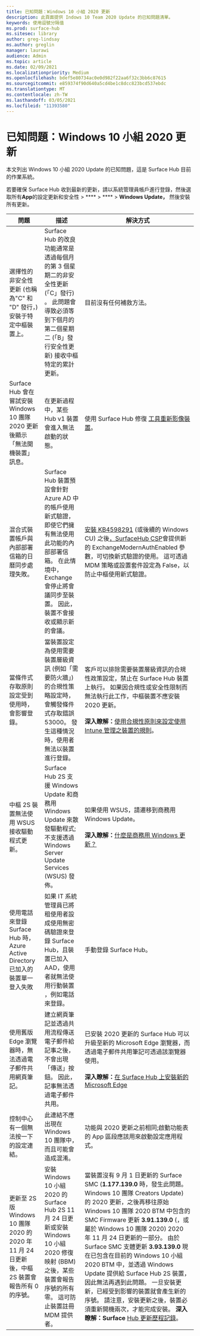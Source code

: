 ```yaml
---
title: 已知問題：Windows 10 小組 2020 更新
description: 此頁面提供 Indows 10 Team 2020 Update 的已知問題清單。
keywords: 使用逗號分隔值
ms.prod: surface-hub
ms.sitesec: library
author: greg-lindsay
ms.author: greglin
manager: laurawi
audience: Admin
ms.topic: article
ms.date: 02/09/2021
ms.localizationpriority: Medium
ms.openlocfilehash: bdef5e80734ac0e0d982f22aa6f32c3bb6c87615
ms.sourcegitcommit: e859374f90d640a5cd4be1c8dcc823bcd537ebdc
ms.translationtype: MT
ms.contentlocale: zh-TW
ms.lasthandoff: 03/05/2021
ms.locfileid: "11393580"
---
```

# <a name="known-issues-windows-10-team-2020-update"></a>已知問題：Windows 10 小組 2020 更新 

本文列出 Windows 10 小組 2020 Update 的已知問題，這是 Surface Hub 目前的作業系統。

若要確保 Surface Hub 收到最新的更新，請以系統管理員帳戶進行登錄，然後選取所有**App**的設定更新和安全性  >  ****  >  ****  >  **Windows Update，** 然後安裝所有更新。




| 問題                                                                                                   | 描述                                                                                                                                                                                                                                                                                                                                                                                                                             | 解決方式                                                                                                                                                                                                                                                                                                                                                                                                                                                                                                                            |
| ----------------------------------------------------------------------------------------------------------- | ------------------------------------------------------------------------------------------------------------------------------------------------------------------------------------------------------------------------------------------------------------------------------------------------------------------------------------------------------------------------------------------------------------------------------------------- | ------------------------------------------------------------------------------------------------------------------------------------------------------------------------------------------------------------------------------------------------------------------------------------------------------------------------------------------------------------------------------------------------------------------------------------------------------------------------------------------------------------------------------------- |
| 選擇性的非安全性更新 (也稱為"C" 和 "D" 發行，) 安裝于特定中樞裝置上。            | Surface Hub 的改良功能通常是透過每個月的第 3 個星期二的非安全性更新 (「C」發行) 。 此問題會導致必須等到下個月的第二個星期二 (「B」發行安全性更新) 接收中樞特定的累計更新。 | 目前沒有任何補救方法。                                                                                                                                                                                                                                                                                                                                     |
| Surface Hub 會在嘗試安裝 Windows 10 團隊 2020 更新後顯示「無法開機裝置」訊息。                                                                        | 在更新過程中，某些 Hub v1 裝置會進入無法啟動的狀態。                                                                                                                                                                                                                                       | 使用 Surface Hub 修復 [工具重新影像裝置](surface-hub-recovery-tool.md)。                                                                                                                                                                                                                                                                                                                                                                   |
| 混合式裝置帳戶與內部部署信箱的日曆同步處理失敗。   | Surface Hub 裝置預設會針對 Azure AD 中的帳戶使用新式驗證，即使它們擁有無法使用此功能的內部部署信箱。 在此情境中，Exchange 會停止將會議同步至裝置。 因此，裝置不會接收或顯示新的會議。                                                                                                    | [安裝 KB4598291](https://support.microsoft.com/help/4598291) (或後續的 Windows CU) 之後[，SurfaceHub CSP](https://docs.microsoft.com/windows/client-management/mdm/surfacehub-csp)會提供新的 ExchangeModernAuthEnabled 參數，可切換新式驗證的使用。 這可透過 MDM 策略或設置套件[](https://download.microsoft.com/download/8/3/F/83FD5089-D14E-42E3-AF7C-6FC36F80D347/ExchangeModernAuthDisabled.ppkg)設定為 False，以防止中樞使用新式驗證。                                                                                                |
| 當條件式存取原則設定受到使用時，會影響登錄。                                    | 當裝置設定為使用需要裝置層級資訊 (例如「需要防火牆」) 的合規性策略設定時，會觸發條件式存取錯誤 53000。 發生這種情況時，使用者無法以裝置進行登錄。                                                                                                                                                                                                 | 客戶可以排除需要裝置層級資訊的合規性政策設定，禁止在 Surface Hub 裝置上執行。 如果因合規性或安全性限制而無法執行此工作，中樞裝置不應安裝 2020 更新。<br> <br>**深入瞭解：**[使用合規性原則來設定使用 Intune 管理之裝置的規則](https:/docs.microsoft.com/mem/intune/protect/device-compliance-get-started)。 |
| 中樞 2S 裝置無法使用 WSUS 接收驅動程式更新。                                             | Surface Hub 2S 支援 Windows Update 和商務用 Windows Update 來散發驅動程式;不支援透過 Windows Server Update Services (WSUS) 發佈。                                                                                                                                                                                                                                                                      | 如果使用 WSUS，請遷移到商務用 Windows Update。<br> <br>**深入瞭解：**[什麼是商務用 Windows 更新？](https://docs.microsoft.com/windows/deployment/update/waas-manage-updates-wufb)                                                                                                                                                                                                                                                                                                                            |
| 使用電話來登錄 Surface Hub 時，Azure Active Directory 已加入的裝置單一登入失敗 | 如果 IT 系統管理員已將租使用者設成[](surface-hub-2s-phone-authenticate.md)使用無密碼驗證來登錄 Surface Hub，且裝置已加入 AAD，使用者就無法使用行動裝置 ，例如電話來登錄。                                                                                                       | 手動登錄 Surface Hub。                                                                                                                                                                                                                                                                                                                                                                                                                                                                                                      |
| 使用舊版 Edge 瀏覽器時，無法透過電子郵件共用網頁筆記。 | 建立網頁筆記並透過共用流程傳送電子郵件給記事之後，不會出現 「傳送」按鈕。 因此，記事無法透過電子郵件共用。 | 已安裝 2020 更新的 Surface Hub 可以升級至新的 Microsoft Edge 瀏覽器，而透過電子郵件共用筆記可透過該瀏覽器使用。<br> <br>**深入瞭解：**[在 Surface Hub 上安裝新的 Microsoft Edge](surface-hub-install-chromium-edge.md) |
| 控制中心有一個無法按一下的設定連結。 | 此連結不應出現在 Windows 10 團隊中，而且可能會造成混淆。   | 功能與 2020 更新之前相同;啟動功能表的 App 區段應該用來啟動設定應用程式。    |
| 更新至 2S 版 Windows 10 團隊 2020 的 2020 年 11 月 24 日更新後，中樞 2S 裝置會報告所有 0 的序號。 | 安裝 Windows 10 小組 2020 的 Surface Hub 2S 11 月 24 日更新或安裝 Windows 10 小組 2020 修復映射 (BBM) 之後，某些裝置會報告序號的所有零。 這可防止裝置註冊 MDM 提供者。  | 當裝置沒有 9 月 1 日更新的 Surface SMC (**1.177.139.0** 時，發生此問題。 Windows 10 團隊 Creators Update) 的 2020 更新，之後再移往原始 Windows 10 團隊 2020 BTM 中包含的 SMC Firmware 更新 **3.91.139.0** (，或屬於 Windows 10 團隊 2020) 2020 年 11 月 24 日更新的一部分。 由於 Surface SMC 支體更新 **3.93.139.0** 現在已包含在目前的 Windows 10 小組 2020 BTM 中，並透過 Windows Update 提供給 Surface Hub 2S 裝置，因此無法再遇到此問題。 一旦安裝更新，已經受到影響的裝置就會產生新的序號。 請注意，安裝更新之後，裝置必須重新開機兩次，才能完成安裝。 **深入瞭解：Surface** [Hub 更新歷程記錄](surface-hub-update-history.md)。 |
